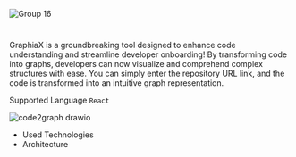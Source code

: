 ![Group 16](https://github.com/MohyiddineDilmi/GraphiaX/assets/33746487/796f0274-c84a-4110-b9ee-b224af59f355)

#

GraphiaX is a groundbreaking tool designed to enhance code understanding and streamline developer onboarding! By transforming code into graphs, developers can now visualize and comprehend complex structures with ease. You can simply enter the repository URL link, and the code is transformed into an intuitive graph representation.

Supported Language `React`


![code2graph drawio](https://github.com/MohyiddineDilmi/GraphiaX/assets/33746487/b628e800-1140-475c-ab01-0fc0c6061ff8)

* Used Technologies
* Architecture
